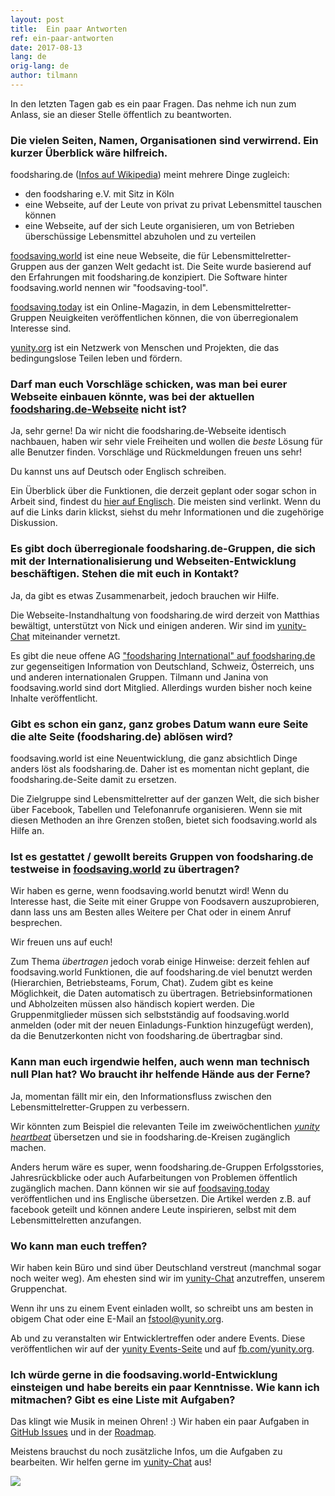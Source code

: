 ```yaml
---
layout: post
title:  Ein paar Antworten
ref: ein-paar-antworten
date: 2017-08-13
lang: de
orig-lang: de
author: tilmann
---
```


In den letzten Tagen gab es ein paar Fragen. Das nehme ich nun zum Anlass, sie an dieser Stelle öffentlich zu beantworten.

<!--more-->

### Die vielen Seiten, Namen, Organisationen sind verwirrend. Ein kurzer Überblick wäre hilfreich.

foodsharing.de ([Infos auf Wikipedia](https://de.wikipedia.org/wiki/Foodsharing.de)) meint mehrere Dinge zugleich:
- den foodsharing e.V. mit Sitz in Köln
- eine Webseite, auf der Leute von privat zu privat Lebensmittel tauschen können
- eine Webseite, auf der sich Leute organisieren, um von Betrieben überschüssige Lebensmittel abzuholen und zu verteilen

[foodsaving.world](https://foodsaving.world) ist eine neue Webseite, die für Lebensmittelretter-Gruppen aus der ganzen Welt gedacht ist. Die Seite wurde basierend auf den Erfahrungen mit foodsharing.de konzipiert. Die Software hinter foodsaving.world nennen wir "foodsaving-tool".

[foodsaving.today](https://foodsaving.today) ist ein Online-Magazin, in dem Lebensmittelretter-Gruppen Neuigkeiten veröffentlichen können, die von überregionalem Interesse sind.

[yunity.org](https://yunity.org) ist ein Netzwerk von Menschen und Projekten, die das bedingungslose Teilen leben und fördern.


### Darf man euch Vorschläge schicken, was man bei eurer Webseite einbauen könnte, was bei der aktuellen [foodsharing.de-Webseite](https://foodsharing.de) nicht ist?

Ja, sehr gerne! Da wir nicht die foodsharing.de-Webseite identisch nachbauen, haben wir sehr viele Freiheiten und wollen die _beste_ Lösung für alle Benutzer finden. Vorschläge und Rückmeldungen freuen uns sehr!

Du kannst uns auf Deutsch oder Englisch schreiben.

Ein Überblick über die Funktionen, die derzeit geplant oder sogar schon in Arbeit sind, findest du [hier auf Englisch](https://github.com/yunity/foodsaving-frontend/blob/master/ROADMAP.md). Die meisten sind verlinkt. Wenn du auf die Links darin klickst, siehst du mehr Informationen und die zugehörige Diskussion.


### Es gibt doch überregionale foodsharing.de-Gruppen, die sich mit der Internationalisierung und Webseiten-Entwicklung beschäftigen. Stehen die mit euch in Kontakt?

Ja, da gibt es etwas Zusammenarbeit, jedoch brauchen wir Hilfe.

Die Webseite-Instandhaltung von foodsharing.de wird derzeit von Matthias bewältigt, unterstützt von Nick und einigen anderen. Wir sind im [yunity-Chat](https://slackin.yunity.org) miteinander vernetzt.

Es gibt die neue offene AG ["foodsharing International" auf foodsharing.de](https://foodsharing.de/?page=groups) zur gegenseitigen Information von Deutschland, Schweiz, Österreich, uns und anderen internationalen Gruppen. Tilmann und Janina von foodsaving.world sind dort Mitglied. Allerdings wurden bisher noch keine Inhalte veröffentlicht.

### Gibt es schon ein ganz, ganz grobes Datum wann eure Seite die alte Seite (foodsharing.de) ablösen wird?

foodsaving.world ist eine Neuentwicklung, die ganz absichtlich Dinge anders löst als foodsharing.de. Daher ist es momentan nicht geplant, die foodsharing.de-Seite damit zu ersetzen.

Die Zielgruppe sind Lebensmittelretter auf der ganzen Welt, die sich bisher über Facebook, Tabellen und Telefonanrufe organisieren. Wenn sie mit diesen Methoden an ihre Grenzen stoßen, bietet sich foodsaving.world als Hilfe an.

### Ist es gestattet / gewollt bereits Gruppen von foodsharing.de testweise in [foodsaving.world](https://foodsaving.world) zu übertragen?

Wir haben es gerne, wenn foodsaving.world benutzt wird! Wenn du Interesse hast, die Seite mit einer Gruppe von Foodsavern auszuprobieren, dann lass uns am Besten alles Weitere per Chat oder in einem Anruf besprechen.

Wir freuen uns auf euch!

Zum Thema _übertragen_ jedoch vorab einige Hinweise: derzeit fehlen auf foodsaving.world Funktionen, die auf foodsharing.de viel benutzt werden (Hierarchien, Betriebsteams, Forum, Chat). Zudem gibt es keine Möglichkeit, die Daten automatisch zu übertragen. Betriebsinformationen und Abholzeiten müssen also händisch kopiert werden. Die Gruppenmitglieder müssen sich selbstständig auf foodsaving.world anmelden (oder mit der neuen Einladungs-Funktion hinzugefügt werden), da die Benutzerkonten nicht von foodsharing.de übertragbar sind.

### Kann man euch irgendwie helfen, auch wenn man technisch null Plan hat? Wo braucht ihr helfende Hände aus der Ferne?

Ja, momentan fällt mir ein, den Informationsfluss zwischen den Lebensmittelretter-Gruppen zu verbessern.

Wir könnten zum Beispiel die relevanten Teile im zweiwöchentlichen [_yunity heartbeat_](https://yunity.org/en/heartbeat) übersetzen und sie in foodsharing.de-Kreisen zugänglich machen.

Anders herum wäre es super, wenn foodsharing.de-Gruppen Erfolgsstories, Jahresrückblicke oder auch Aufarbeitungen von Problemen öffentlich zugänglich machen. Dann können wir sie auf [foodsaving.today](https://foodsaving.today/de) veröffentlichen und ins Englische übersetzen. Die Artikel werden z.B. auf facebook geteilt und können andere Leute inspirieren, selbst mit dem Lebensmittelretten anzufangen.

### Wo kann man euch treffen?

Wir haben kein Büro und sind über Deutschland verstreut (manchmal sogar noch weiter weg). Am ehesten sind wir im [yunity-Chat](https://slackin.yunity.org) anzutreffen, unserem Gruppenchat.

Wenn ihr uns zu einem Event einladen wollt, so schreibt uns am besten in obigem Chat oder eine E-Mail an [fstool@yunity.org](mailto:fstool@yunity.org).

Ab und zu veranstalten wir Entwicklertreffen oder andere Events. Diese veröffentlichen wir auf der [yunity Events-Seite](https://yunity.org/en/events) und auf [fb.com/yunity.org](https://www.facebook.com/yunity.org/).

### Ich würde gerne in die foodsaving.world-Entwicklung einsteigen und habe bereits ein paar Kenntnisse. Wie kann ich mitmachen? Gibt es eine Liste mit Aufgaben?

Das klingt wie Musik in meinen Ohren! :) Wir haben ein paar Aufgaben in [GitHub Issues](https://github.com/yunity/foodsaving-frontend/issues) und in der [Roadmap]((https://github.com/yunity/foodsaving-frontend/blob/master/ROADMAP.md)). 

Meistens brauchst du noch zusätzliche Infos, um die Aufgaben zu bearbeiten. Wir helfen gerne im [yunity-Chat](https://slackin.yunity.org) aus!


![](https://raw.githubusercontent.com/yunity/foodsaving-frontend/83621b6b1004fd21573169de9209329e0f877288/client/app/components/group/pickupFeedback/cart.png)